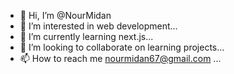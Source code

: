 - 👋 Hi, I’m @NourMidan
- 👀 I’m interested in web development...
- 🌱 I’m currently learning next.js...
- 💞️ I’m looking to collaborate on learning projects...
- 📫 How to reach me nourmidan67@gmail.com ...

<!---
NourMidan/NourMidan is a ✨ special ✨ repository because its `README.md` (this file) appears on your GitHub profile.
You can click the Preview link to take a look at your changes.
--->
